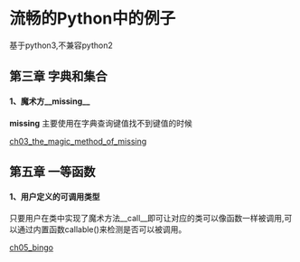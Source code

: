 # 流畅的Python中的例子

基于python3,不兼容python2

## 第三章 字典和集合

#### 1、魔术方__missing__

__missing__ 主要使用在字典查询键值找不到键值的时候

[ch03_the_magic_method_of_missing](https://github.com/feng-hui/fluent_python_examples/blob/master/ch03_the_magic_method_of_missing.py)

## 第五章 一等函数

#### 1、用户定义的可调用类型

只要用户在类中实现了魔术方法__call__即可让对应的类可以像函数一样被调用,可以通过内置函数callable()来检测是否可以被调用。

[ch05_bingo](https://github.com/feng-hui/fluent_python_examples/blob/master/ch05_bingocall.py)
